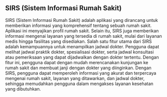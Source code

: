 ## SIRS (Sistem Informasi Rumah Sakit)

SIRS (Sistem Informasi Rumah Sakit) adalah aplikasi yang dirancang untuk memberikan informasi yang komprehensif tentang sebuah rumah sakit. Aplikasi ini menyajikan profil rumah sakit. Selain itu, SIRS juga memberikan informasi mengenai layanan yang tersedia di rumah sakit, mulai dari layanan medis hingga fasilitas yang disediakan. Salah satu fitur utama dari SIRS adalah kemampuannya untuk menampilkan jadwal dokter. Pengguna dapat melihat jadwal praktik dokter, spesialisasi dokter, serta jadwal konsultasi atau pemeriksaan yang dapat dijadwalkan dengan dokter tertentu. Dengan fitur ini, pengguna dapat dengan mudah merencanakan kunjungan ke rumah sakit dan membuat janji dengan dokter yang diinginkan. Dengan SIRS, pengguna dapat memperoleh informasi yang akurat dan terpercaya mengenai rumah sakit, layanan yang ditawarkan, dan jadwal dokter, sehingga memudahkan pengguna dalam mengakses layanan kesehatan yang dibutuhkan.
